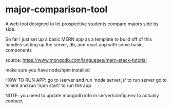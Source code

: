 # major-comparison-tool
A web tool designed to let prospective students compare majors side by side.

So far I just set up a basic MERN app as a template to build off of
this handles setting up the server, db, and react app with some basic components

source: https://www.mongodb.com/languages/mern-stack-tutorial

make sure you have node/npm installed

HOW TO RUN APP:
go to /server and run 'node server.js' to run server
go to /client and run 'npm start' to run the app

NOTE: you need to update mongodb info in server/config.env to actually connect
